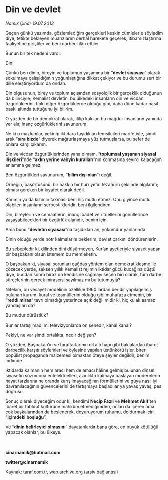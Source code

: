 # Din ve devlet

*Namık Çınar 19.07.2013*

<div class="yazi"><p>Geçen günkü yazımda, gözlemlediğim gerçekleri keskin cümlelerle söyledim diye, tetikte bekleyen muarızlarım derhâl harekete geçerek, itibarsızlaştırma faaliyetine giriştiler ve beni darbeci ilân ettiler.</p>
<p>Bunun bir tek nedeni vardı:</p>
<p>Din!</p>
<p>Çünkü ben dinin, bireyin ve toplumun yaşamına bir “<b>devlet siyasası</b>”<b> </b>olarak sokulmaya çalışıldığının yoğunlaştığına dikkat çekiyor ve bu durumu sert bir dille eleştiriyordum da ondan.</p>
<p>Din olgusunun, birey ve toplum açısından sosyolojik bir gerçeklik olduğunun da bilinciyle; Kemalist devletin, bu ülkedeki insanların din ve vicdan özgürlüklerini, tıpkı diğer özgürlüklerde olduğu gibi, daha düne kadar nasıl baskı altında tuttuğunu iyi bilirim.</p>
<p>O yüzden de bir demokrat olarak, itilip kakılan bu mağdur insanların yanında yer alır, inanç özgürlüklerini savunurum.</p>
<p>Ne ki o mazlumlar, yekinip iktidara taşıdıkları temsilcileri marifetiyle, şimdi artık “<b>sıra bizde</b>” diyerek mağrurlaşmaya yüz tutmuşlarsa, bu sefer de onlara karşı çıkarım.</p>
<p>Din ve vicdan özgürlüklerinden yana olmam, “<b>toplumsal yaşamın siyasal ilişkileri</b>”nde “<b>aklın yerine vahyin kuralları</b>”nın konmasına seyirci kalacağım anlamına gelmez.</p>
<p>Ben özgürlükleri savunurum, “<b>bilim dışı olan</b>”ı değil.</p>
<p>Örneğin, başörtüsünü, bir hakkın bir hürriyetin tezahürü şeklinde algılarım; olması gereken bir kıyafet olarak değil.</p>
<p>Karımın ya da kızımın takması beni hiç mutlu etmez. Onu giyince mutlu olabilen insanların serbestlikleridir, beni ilgilendiren.</p>
<p>Din, bireylerin ve cemaatlerin, inanç ibadet ve ritüellerini gönüllerince yaşayabilecekleri bir özgürlük alanıdır, benim için.</p>
<p>Ama bunu “<b>devletin siyasası</b>”na taşıdıkları an, yokumdur yanlarında.</p>
<p>Dinin olduğu yerde nötr kalmalarını beklerim, devlet çarkını döndürenlerin.</p>
<p>Bu sebepledir ki, dilinden dini düşürmeyen, Kur’an ayetleriyle siyaset yapan bir başbakanı olsun istemem bu memleketin.</p>
<p>O başbakan ki, siyasal sorunları çağdaş yöntem olan demokratikleşme ile çözecek yerde, seksen yıllık Kemalist rejimin iktidar gücü kucağına düştü diye, bundan sonra biraz da kendisine sağmayı seçen biri olarak, tüm darbe süreçlerinin gerçek mirasçısı sayılmaz mı bu tutumuyla?</p>
<p>Nitekim, bu vesayet modelinin özellikle 1960’lardan beridir yapılagelmiş bulunan kurum, kural ve teamüllerini olduğu gibi muhafaza etmenin, bir “<b>reddi miras</b>”<b> </b>tavrı olmadığı yeterince açık değil midir ki, hiç kulak asmaz yandaşları da?</p>
<p>Bu mudur dürüstlük?</p>
<p>Bunlar tartışılmadı mı televizyonlarda on senedir, kanal kanal?</p>
<p>Pekiyi, ne var şimdi ortalıkta, nedir değişen?</p>
<p>O yüzden, Başbakan’ın ve taraftarlarının dil altı hapı gibi baklalardan ibaret darbecilik karşıtı söylemleri ve öylesine yapılan üstünkörü işler, birer popülist propaganda malzemesi olmaktan öteye şeyler değildir, benim indimde.</p>
<p>İktidarda kalmanın hem aracı hem de amacı hâline gelmiş bulunan dinsel siyasetin sözümona entelektüelleri, azınlıkta kalmaya başlayan modernlerin hayat tarzlarına ne oranda karışılmayacağının formüllerini ve güya nasıl iyi davranılacağının güvencelerini de tartışmaya başladılar ya yavaş yavaş, pes doğrusu.</p>
<p>Sonuç olarak diyeceğim odur ki, kendimi <b>Necip Fazıl</b> ve <b>Mehmet Akif</b>’ten ibaret bir tabldot kültürüne mahkûm etmediğimden, onları da içeren ama çok başkalarından da beslenerek, doyuruyorum ruhumu, doldurmak için “<b>içimdeki boşluğu</b>”.</p>
<p>Ve “<b>dinin belirleyici olmasını</b>” dayatanlardır bana göre, en büyük kötülüğü yapacak olanlar, bu ülkeye.</p>
<p><b><br/><br/>cinarnamik@hotmail.com</b></p>
<p><b>twitter@cinarnamik</b></p>
</div>

Kaynak: [taraf.com.tr](http://www.taraf.com.tr:80/namik-cinar/makale-din-ve-devlet.htm), [web.archive.org (arşiv bağlantısı)](http://web.archive.org/web/20130721034250/http://www.taraf.com.tr:80/namik-cinar/makale-din-ve-devlet.htm)
